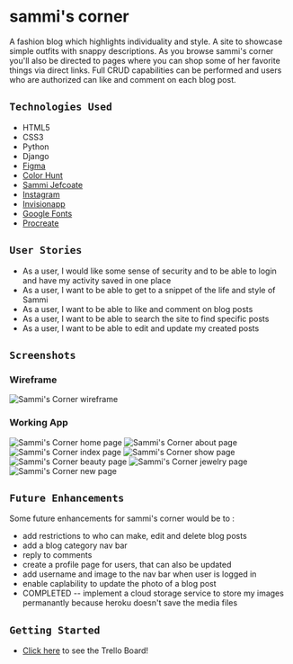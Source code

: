 # sammi's corner

A fashion blog which highlights individuality and style. A site to showcase simple outfits with snappy descriptions. As you browse sammi's corner you'll also be directed to pages where you can shop some of her favorite things via direct links. Full CRUD capabilities can be performed and users who are authorized can like and comment on each blog post.

## `Technologies Used`

* HTML5
* CSS3
* Python
* Django
* [Figma](https://www.figma.com/files/user/979381893432674988?fuid=979381893432674988)
* [Color Hunt](https://colorhunt.co/)
* [Sammi Jefcoate](https://www.sammijefcoate.com/)
* [Instagram](https://www.instagram.com/sammijefcoate/)
* [Invisionapp](https://www.invisionapp.com/inside-design/design-resources/do/)
* [Google Fonts](https://fonts.google.com/) 
* [Procreate](https://procreate.art/)

## `User Stories`

* As a user, I would like some sense of security and to be able to login and have my activity saved in one place
* As a user, I want to be able to get to a snippet of the life and style of Sammi
* As a user, I want to be able to like and comment on blog posts
* As a user, I want to be able to search the site to find specific posts
* As a user, I want to be able to edit and update my created posts
 
## `Screenshots`

### Wireframe
![Sammi's Corner wireframe](main_app/static/imgs/wireframe.png)

### Working App
![Sammi's Corner home page](main_app/static/imgs/home.png)
![Sammi's Corner about page](main_app/static/imgs/about.png)
![Sammi's Corner index page](main_app/static/imgs/blog.png)
![Sammi's Corner show page](main_app/static/imgs/detail.png)
![Sammi's Corner beauty page](main_app/static/imgs/beauty.png)
![Sammi's Corner jewelry page](main_app/static/imgs/jewlelry.png)
![Sammi's Corner new page](main_app/static/imgs/new.png)   

## `Future Enhancements`
Some future enhancements for sammi's corner would be to :
* add restrictions to who can make, edit and delete blog posts 
* add a blog category nav bar
* reply to comments
* create a profile page for users, that can also be updated 
* add username and image to the nav bar when user is logged in
* enable caplability to update the photo of a blog post
* COMPLETED -- implement a cloud storage service to store my images permanantly because heroku doesn't save the media files

## `Getting Started`

* [Click here](https://trello.com/b/y1Dy21Kj/sammis-corner) to see the Trello Board!
<!-- * [Click here](https://shrouded-retreat-89485.herokuapp.com/) to see the deployed app! -->